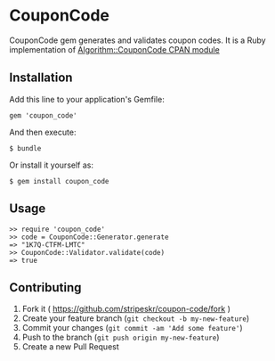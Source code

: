 # CouponCode

CouponCode gem generates and validates coupon codes.
It is a Ruby implementation of [Algorithm::CouponCode CPAN module](https://github.com/grantm/Algorithm-CouponCode)

## Installation

Add this line to your application's Gemfile:

    gem 'coupon_code'

And then execute:

    $ bundle

Or install it yourself as:

    $ gem install coupon_code

## Usage

    >> require 'coupon_code'
    >> code = CouponCode::Generator.generate
    => "1K7Q-CTFM-LMTC"
    >> CouponCode::Validator.validate(code)
    => true

## Contributing

1. Fork it ( https://github.com/stripeskr/coupon-code/fork )
2. Create your feature branch (`git checkout -b my-new-feature`)
3. Commit your changes (`git commit -am 'Add some feature'`)
4. Push to the branch (`git push origin my-new-feature`)
5. Create a new Pull Request

